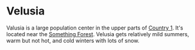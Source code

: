 # Velusia

Valusia is a large population center in the upper parts of [Country 1](/countries/country-1/country%201.md). It's located near the [Something Forest](/countries/country-1/something%20forest.md). Velusia gets relatively mild summers, warm but not hot, and cold winters with lots of snow.
